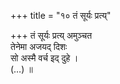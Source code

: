 +++
title = "१० तं सूर्यः प्रत्य्"

+++
तं सूर्यः प्रत्य् अमुञ्चत  
तेनेमा अजयद् दिशः  
सो अस्मै वर्च इद् दुहे ।  
(…) ॥